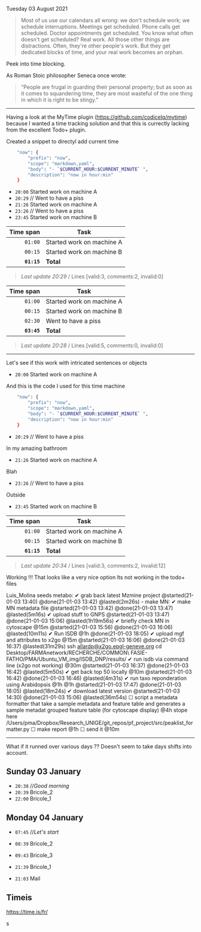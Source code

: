 
Tuesday 03 August 2021

> Most of us use our calendars all wrong: we don't schedule work; we schedule interruptions. Meetings get scheduled. Phone calls get scheduled. Doctor appointments get scheduled. You know what often doesn't get scheduled? Real work. All those other things are distractions. Often, they're other people's work. But they get dedicated blocks of time, and your real work becomes an orphan.

Peek into time blocking.

As Roman Stoic philosopher Seneca once wrote:

> “People are frugal in guarding their personal property; but as soon as it comes to squandering time, they are most wasteful of the one thing in which it is right to be stingy.”

----


Having a look at the MyTime plugin (https://github.com/codicelq/mytime) because I wanted a time tracking solution and that this is currectly lacking from the excellent Todo+ plugin.

Created a snippet to directyl add current time 

```bash
    "now": {
        "prefix": "now",
        "scope": "markdown,yaml",
        "body": "- `$CURRENT_HOUR:$CURRENT_MINUTE` ",
        "description": "now in hour:min"
    }
```


- `20:00` Started work on machine A
- `20:29` // Went to have a piss
- `21:26` Started work on machine A
- `23:26` // Went to have a piss
- `23:45` Started work on machine B



| Time span          | Task                      |
| -----------------: | ------------------------- |
|          `01:00`   | Started work on machine A |
|          `00:15`   | Started work on machine B |
|        **`01:15`** | **Total**                 |

> _Last update 20:29_ / Lines [valid:3, comments:2, invalid:0]


| Time span          | Task                      |
| -----------------: | ------------------------- |
|          `01:00`   | Started work on machine A |
|          `00:15`   | Started work on machine B |
|          `02:30`   | Went to have a piss       |
|        **`03:45`** | **Total**                 |

> _Last update 20:28_ / Lines [valid:5, comments:0, invalid:0]

---

Let's see if this work with intricated sentences or objects 



- `20:00` Started work on machine A

And this is the code I used for this time machine 

```bash
    "now": {
        "prefix": "now",
        "scope": "markdown,yaml",
        "body": "- `$CURRENT_HOUR:$CURRENT_MINUTE` ",
        "description": "now in hour:min"
    }
```
- `20:29` // Went to have a piss

In my amazing bathroom

- `21:26` Started work on machine A

Blah

- `23:26` // Went to have a piss

Outside 

- `23:45` Started work on machine B



| Time span          | Task                      |
| -----------------: | ------------------------- |
|          `01:00`   | Started work on machine A |
|          `00:15`   | Started work on machine B |
|        **`01:15`** | **Total**                 |

> _Last update 20:34_ / Lines [valid:3, comments:2, invalid:12]


Working !!! That looks like a very nice option 
Its not working in the todo+ files

  Luis_Molina seeds metabo:
    ✔ grab back latest Mzmine project @started(21-01-03 13:40) @done(21-01-03 13:42) @lasted(2m26s)
    - make MN:
      ✔ make MN metadata file @started(21-01-03 13:42) @done(21-01-03 13:47) @lasted(5m16s)
      ✔ upload stuff to GNPS @started(21-01-03 13:47) @done(21-01-03 15:06) @lasted(1h19m56s)
      ✔ briefly check MN in cytoscape @15m @started(21-01-03 15:56) @done(21-01-03 16:06) @lasted(10m11s)
      ✔ Run ISDB @1h @done(21-01-03 18:05)
        ✔ upload mgf and attributes to x2go @15m @started(21-01-03 16:06) @done(21-01-03 16:37) @lasted(31m29s)
        ssh allardp@x2go.epgl-geneve.org
        cd Desktop/FARMAnetwork/RECHERCHE/COMMON\ FASIE-FATHO/PMA/Ubuntu_VM_img/ISDB_DNP/results/
        ✔ run isdb via command line (x2go not working)  @30m @started(21-01-03 16:37) @done(21-01-03 16:42) @lasted(5m50s)
        ✔ get back top 50 locally @10m @started(21-01-03 16:42) @done(21-01-03 16:46) @lasted(4m31s)
    ✔ run taxo reponderation using Arabidopsis @1h @1h @started(21-01-03 17:47) @done(21-01-03 18:05) @lasted(18m24s)
        ✔ download latest version @started(21-01-03 14:30) @done(21-01-03 15:06) @lasted(36m54s)
      ☐ script a metadata formatter that take a sample metadata and feature table and generates a sample metadat grouped feature table (for cytoscape display) @4h
      stope here  /Users/pma/Dropbox/Research_UNIGE/git_repos/pf_project/src/peaklist_formatter.py
    ☐ make report @1h
    ☐ send it @10m

----

What if it runned over various days ?? 
Doesn't seem to take days shifts into account.


## Sunday 03 January

- `20:38` //_Good morning_
- `20:39` Bricole_2
- `22:00` Bricole_1
## Monday 04 January

- `07:45` //_Let's start_
- `08:39` Bricole_2
- `09:43` Bricole_3
- `21:39` Bricole_1


- `21:03` Mail

## Timeis

https://time.is/fr/

s
